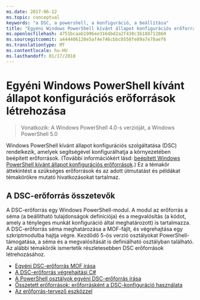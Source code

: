 ```yaml
---
ms.date: 2017-06-12
ms.topic: conceptual
keywords: "a DSC, a powershell, a konfiguráció, a beállítása"
title: "Egyéni Windows PowerShell kívánt állapot konfigurációs erőforrások létrehozása"
ms.openlocfilehash: 4751bcaab1996ee3164bd2a2f430c3b188712860
ms.sourcegitcommit: a444406120e5af4e746cbbc0558fe89a7e78aef6
ms.translationtype: MT
ms.contentlocale: hu-HU
ms.lasthandoff: 01/17/2018
---
```

# <a name="build-custom-windows-powershell-desired-state-configuration-resources"></a>Egyéni Windows PowerShell kívánt állapot konfigurációs erőforrások létrehozása

> Vonatkozik: A Windows PowerShell 4.0-s verzióját, a Windows PowerShell 5.0

Windows PowerShell kívánt állapot konfigurációs szolgáltatása (DSC) rendelkezik, amelyek segítségével konfigurálhatja a környezetében beépített erőforrások. (További információkért lásd: [beépített Windows PowerShell kívánt állapot konfigurációs erőforrások](builtInResource.md).) Ez a témakör áttekintést a szükséges erőforrások és az adott útmutatást és példákat témakörökre mutató hivatkozásokat tartalmaz.

## <a name="dsc-resource-components"></a>A DSC-erőforrás összetevők

A DSC-erőforrás egy Windows PowerShell-modul. A modul az erőforrás a séma (a beállítható tulajdonságok definíciója) és a megvalósítás (a kódot, amely a tényleges munkát konfiguráció által meghatározott) is tartalmazza. A DSC-erőforrás séma meghatározása a MOF-fájlt, és végrehajtása egy szkriptmodulba hajtja végre. Kezdődő 5-ös verzió osztályokat PowerShell-támogatása, a séma és a megvalósítását is definiálható osztályban található. Az alábbi témakörök ismertetik részletesebben DSC erőforrások létrehozásához.

* [Egyéni DSC-erőforrás MOF írása](authoringResourceMOF.md)
* [A DSC-erőforrás végrehajtási C#](authoringResourceMofCS.md)
* [A PowerShell osztályok egyéni DSC-erőforrás írása](authoringResourceClass.md)
* [Összetett erőforrások: erőforrásként a DSC-konfiguráció használata](authoringResourceComposite.md)
* [Az erőforrás-tervező eszközzel](authoringResourceMofDesigner.md)

